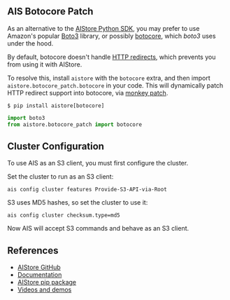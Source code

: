 ## AIS Botocore Patch

As an alternative to the [AIStore Python SDK](https://aiatscale.org/docs/python_sdk.md), you may prefer to use Amazon's popular [Boto3](https://github.com/boto/boto3) library, or possibly [botocore](https://github.com/boto/botocore), which *boto3* uses under the hood.

By default, botocore doesn't handle [HTTP redirects](https://www.rfc-editor.org/rfc/rfc7231#page-54), which prevents you from using it with AIStore.

To resolve this, install `aistore` with the `botocore` extra,  and then import `aistore.botocore_patch.botocore` in your code. This will dynamically patch HTTP redirect support into botocore, via [monkey patch](https://www.tutorialspoint.com/explain-monkey-patching-in-python).

```shell
$ pip install aistore[botocore]
```

```python
import boto3
from aistore.botocore_patch import botocore
```

## Cluster Configuration

To use AIS as an S3 client, you must first configure the cluster. 

Set the cluster to run as an S3 client:

```shell
ais config cluster features Provide-S3-API-via-Root
```

S3 uses MD5 hashes, so set the cluster to use it:

```shell
ais config cluster checksum.type=md5
```

Now AIS will accept S3 commands and behave as an S3 client. 

## References

* [AIStore GitHub](https://github.com/NVIDIA/aistore)
* [Documentation](https://aiatscale.org/docs)
* [AIStore pip package](https://pypi.org/project/aistore/)
* [Videos and demos](https://github.com/NVIDIA/aistore/blob/main/docs/videos.md)
